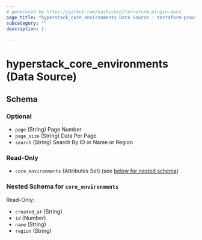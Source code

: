 ```yaml
---
# generated by https://github.com/hashicorp/terraform-plugin-docs
page_title: "hyperstack_core_environments Data Source - terraform-provider-hyperstack"
subcategory: ""
description: |-
  
---
```


# hyperstack_core_environments (Data Source)





<!-- schema generated by tfplugindocs -->
## Schema

### Optional

- `page` (String) Page Number
- `page_size` (String) Data Per Page
- `search` (String) Search By ID or Name or Region

### Read-Only

- `core_environments` (Attributes Set) (see [below for nested schema](#nestedatt--core_environments))

<a id="nestedatt--core_environments"></a>
### Nested Schema for `core_environments`

Read-Only:

- `created_at` (String)
- `id` (Number)
- `name` (String)
- `region` (String)

